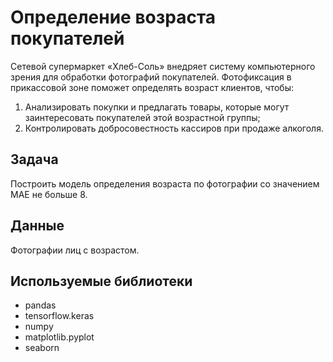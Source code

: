 # Определение возраста покупателей

Сетевой супермаркет «Хлеб-Соль» внедряет систему компьютерного зрения для обработки фотографий покупателей. Фотофиксация в прикассовой зоне поможет определять возраст клиентов, чтобы:
1. Анализировать покупки и предлагать товары, которые могут заинтересовать покупателей этой возрастной группы;
2. Контролировать добросовестность кассиров при продаже алкоголя.

## Задача
Построить модель определения возраста по фотографии со значением MAE не больше 8.

## Данные
Фотографии лиц с возрастом.

## Используемые библиотеки
 - pandas 
 - tensorflow.keras
 - numpy
 - matplotlib.pyplot
 - seaborn
